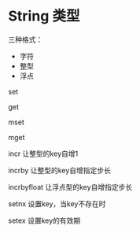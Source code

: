 # String 类型

三种格式：

- 字符
- 整型
- 浮点



set

get

mset

mget

incr 让整型的key自增1

incrby 让整型的key自增指定步长

incrbyfloat 让浮点型的key自增指定步长

setnx 设置key，当key不存在时

setex 设置key的有效期



